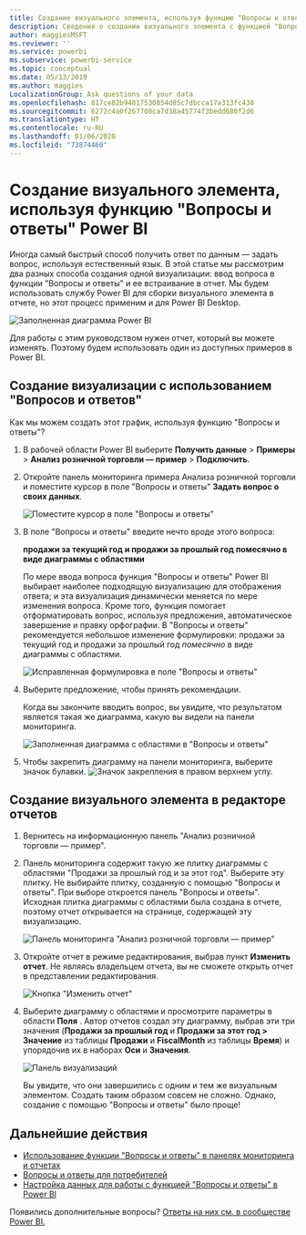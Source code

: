 ```yaml
---
title: Создание визуального элемента, используя функцию "Вопросы и ответы" Power BI
description: Сведения о создании визуального элемента с функцией "Вопросы и ответы" Power BI, используя пример Анализа розничной торговли
author: maggiesMSFT
ms.reviewer: ''
ms.service: powerbi
ms.subservice: powerbi-service
ms.topic: conceptual
ms.date: 05/13/2019
ms.author: maggies
LocalizationGroup: Ask questions of your data
ms.openlocfilehash: 817ce82b94817530854d85c7dbcca17a313fc438
ms.sourcegitcommit: 6272c4a0f267708ca7d38a45774f3bedd680f2d6
ms.translationtype: HT
ms.contentlocale: ru-RU
ms.lasthandoff: 01/06/2020
ms.locfileid: "73874460"
---
```

# <a name="create-a-visual-with-power-bi-qa"></a>Создание визуального элемента, используя функцию "Вопросы и ответы" Power BI

Иногда самый быстрый способ получить ответ по данным — задать вопрос, используя естественный язык.  В этой статье мы рассмотрим два разных способа создания одной визуализации: ввод вопроса в функции "Вопросы и ответы" и ее встраивание в отчет. Мы будем использовать службу Power BI для сборки визуального элемента в отчете, но этот процесс применим и для Power BI Desktop.

![Заполненная диаграмма Power BI](media/power-bi-visualization-introduction-to-q-and-a/power-bi-qna-create-visual.png)

Для работы с этим руководством нужен отчет, который вы можете изменять. Поэтому будем использовать один из доступных примеров в Power BI.

## <a name="create-a-visual-with-qa"></a>Создание визуализации с использованием "Вопросов и ответов"

Как мы можем создать этот график, используя функцию "Вопросы и ответы"?

1. В рабочей области Power BI выберите **Получить данные** \> **Примеры** \> **Анализ розничной торговли — пример** > **Подключить**.

1. Откройте панель мониторинга примера Анализа розничной торговли и поместите курсор в поле "Вопросы и ответы" **Задать вопрос о своих данных**.

    ![Поместите курсор в поле "Вопросы и ответы"](media/power-bi-visualization-introduction-to-q-and-a/power-bi-qna-cursor-in-qna-box.png)

2. В поле "Вопросы и ответы" введите нечто вроде этого вопроса:
   
    **продажи за текущий год и продажи за прошлый год помесячно в виде диаграммы с областями**
   
    По мере ввода вопроса функция "Вопросы и ответы" Power BI выбирает наиболее подходящую визуализацию для отображения ответа; и эта визуализация динамически меняется по мере изменения вопроса. Кроме того, функция помогает отформатировать вопрос, используя предложения, автоматическое завершение и правку орфографии. В "Вопросы и ответы" рекомендуется небольшое изменение формулировки: продажи за текущий год и продажи за прошлый год *помесячно* в виде диаграммы с областями.  

    ![Исправленная формулировка в поле "Вопросы и ответы"](media/power-bi-visualization-introduction-to-q-and-a/power-bi-qna-corrected-create-filled-chart.png)

4. Выберите предложение, чтобы принять рекомендации. 
   
   Когда вы закончите вводить вопрос, вы увидите, что результатом является такая же диаграмма, какую вы видели на панели мониторинга.
   
   ![Заполненная диаграмма с областями в "Вопросы и ответы"](media/power-bi-visualization-introduction-to-q-and-a/power-bi-qna-create-filled-chart.png)

4. Чтобы закрепить диаграмму на панели мониторинга, выберите значок булавки. ![Значок закрепления](media/power-bi-visualization-introduction-to-q-and-a/pinnooutline.png) в правом верхнем углу.

## <a name="create-a-visual-in-the-report-editor"></a>Создание визуального элемента в редакторе отчетов

1. Вернитесь на информационную панель "Анализ розничной торговли — пример".
   
2. Панель мониторинга содержит такую же плитку диаграммы с областями "Продажи за прошлый год и за этот год".  Выберите эту плитку. Не выбирайте плитку, созданную с помощью "Вопросы и ответы". При выборе откроется панель "Вопросы и ответы". Исходная плитка диаграммы с областями была создана в отчете, поэтому отчет открывается на странице, содержащей эту визуализацию.

    ![Панель мониторинга "Анализ розничной торговли — пример"](media/power-bi-visualization-introduction-to-q-and-a/power-bi-dashboard.png)

1. Откройте отчет в режиме редактирования, выбрав пункт **Изменить отчет**.  Не являясь владельцем отчета, вы не сможете открыть отчет в представлении редактирования.
   
    ![Кнопка "Изменить отчет"](media/power-bi-visualization-introduction-to-q-and-a/power-bi-edit-report.png)
4. Выберите диаграмму с областями и просмотрите параметры в области **Поля** .  Автор отчетов создал эту диаграмму, выбрав эти три значения (**Продажи за прошлый год** и **Продажи за этот год > Значение** из таблицы **Продажи** и **FiscalMonth** из таблицы **Время**) и упорядочив их в наборах **Оси** и **Значения**.
   
    ![Панель визуализаций](media/power-bi-visualization-introduction-to-q-and-a/gnatutorial_3-new.png)

    Вы увидите, что они завершились с одним и тем же визуальным элементом. Создать таким образом совсем не сложно. Однако, создание с помощью "Вопросы и ответы" было проще!

## <a name="next-steps"></a>Дальнейшие действия

- [Использование функции "Вопросы и ответы" в панелях мониторинга и отчетах](power-bi-tutorial-q-and-a.md)  
- [Вопросы и ответы для потребителей](consumer/end-user-q-and-a.md)
- [Настройка данных для работы с функцией "Вопросы и ответы" в Power BI](service-prepare-data-for-q-and-a.md)

Появились дополнительные вопросы? [Ответы на них см. в сообществе Power BI.](https://community.powerbi.com/)

